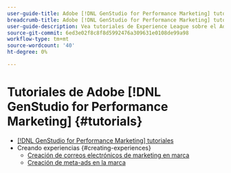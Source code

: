 ```yaml
---
user-guide-title: Adobe [!DNL GenStudio for Performance Marketing] tutoriales
breadcrumb-title: Adobe [!DNL GenStudio for Performance Marketing] tutoriales
user-guide-description: Vea tutoriales de Experience League sobre el Adobe  [!DNL GenStudio for Performance Marketing], una solución integral para acelerar y simplificar su cadena de suministro de contenido con IA generativa y automatización inteligente.
source-git-commit: 6ed3e02f8c8f8d5992476a309631e0108de99a98
workflow-type: tm+mt
source-wordcount: '40'
ht-degree: 0%

---
```



# Tutoriales de Adobe [!DNL GenStudio for Performance Marketing] {#tutorials}

+ [[!DNL GenStudio for Performance Marketing] tutoriales](overview.md)
+ Creando experiencias {#creating-experiences}
   + [Creación de correos electrónicos de marketing en marca](./creating-experiences/creating-on-brand-emails.md)
   + [Creación de meta-ads en la marca](./creating-experiences/creating-on-meta-ads.md)
